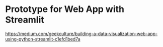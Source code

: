 # Prototype for Web App with Streamlit

https://medium.com/geekculture/building-a-data-visualization-web-app-using-python-streamlit-c1efd1bed7a
